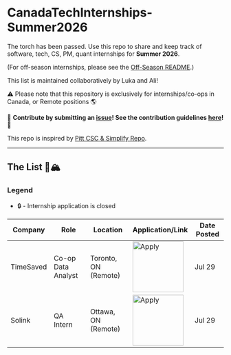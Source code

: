 # CanadaTechInternships-Summer2026
The torch has been passed. Use this repo to share and keep track of software, tech, CS, PM, quant internships for **Summer 2026**. 

(For off-season internships, please see the [Off-Season README](./OFFSEASON_README.md).) 

This list is maintained collaboratively by Luka and Ali!

:warning: Please note that this repository is exclusively for internships/co-ops in Canada, or Remote positions :earth_americas:

🙏 **Contribute by submitting an [issue](https://github.com/lucianlavric/CanadaTechInternships-Summer2026/issues/new/choose)! See the contribution guidelines [here](./CONTRIBUTING.md)!** 🙏

This repo is inspired by [Pitt CSC & Simplify Repo](https://github.com/SimplifyJobs/Summer2024-Internships).

---

## The List 🚴🏔

### Legend
 - 🔒 - Internship application is closed


<!-- Please leave a one line gap between this and the table TABLE_START (DO NOT CHANGE THIS LINE) -->

| Company | Role | Location | Application/Link | Date Posted |
| ------- | ---- | -------- | ---------------- | ----------- |
| TimeSaved | Co-op Data Analyst | Toronto, ON (Remote) | <a href="https://www1.communitech.ca/companies/timesaved/jobs/54911234-co-op-data-analyst#content?utm_source=lukainternshiplist"><img src="https://i.imgur.com/u1KNU8z.png" width="118" alt="Apply"></a> | Jul 29 |
| Solink | QA Intern | Ottawa, ON (Remote) | <a href="https://www1.communitech.ca/companies/solink/jobs/54493914-qa-intern#content?utm_source=lukainternshiplist"><img src="https://i.imgur.com/u1KNU8z.png" width="118" alt="Apply"></a> | Jul 29 |

